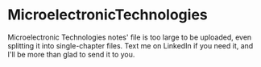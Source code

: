# MicroelectronicTechnologies
Microelectronic Technologies notes' file is too large to be uploaded, even splitting it into single-chapter files. Text me on LinkedIn if you need it, and I'll be more than glad to send it to you.
